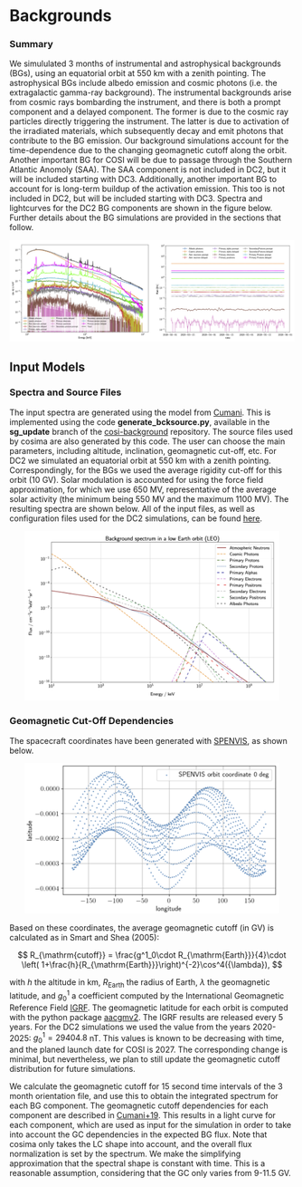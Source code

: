 # Backgrounds

### Summary
We simululated 3 months of instrumental and astrophysical backgrounds (BGs), using an equatorial orbit at 550 km with a zenith pointing. The astrophysical BGs include albedo emission and cosmic photons (i.e. the extragalactic gamma-ray background). The instrumental backgrounds arise from cosmic rays bombarding the instrument, and there is both a prompt component and a delayed component. The former is due to the cosmic ray particles directly triggering the instrument. The latter is due to activation of the irradiated materials, which subsequently decay and emit photons that contribute to the BG emission. Our background simulations account for the time-dependence due to the changing geomagnetic cutoff along the orbit. Another important BG for COSI will be due to passage through the Southern Atlantic Anomoly (SAA). The SAA component is not included in DC2, but it will be included starting with DC3. Additionally, another important BG to account for is long-term buildup of the activation emission. This too is not included in DC2, but will be included starting with DC3. Spectra and lightcurves for the DC2 BG components are shown in the figure below. Further details about the BG simulations are provided in the sections that follow. 

<p align="center">
<img width="950"  src="images/bg_components.png">
</p>


## Input Models

### Spectra and Source Files 
The input spectra are generated using the model from [Cumani](https://link.springer.com/article/10.1007/s10686-019-09624-0). This is implemented using the code **generate\_bcksource.py**, available in the **sg\_update** branch of the [cosi-background](https://github.com/cositools/cosi-background/tree/sg_update) repository. The source files used by cosima are also generated by this code. The user can choose the main parameters, including altitude, inclination, geomagnetic cut-off, etc. For DC2 we simulated an equatorial orbit at 550 km with a zenith pointing. Correspondingly, for the BGs we used the average rigidity cut-off for this orbit (10 GV). Solar modulation is accounted for using the force field approximation, for which we use 650 MV, representative of the average solar activity (the minimum being 550 MV and the maximum 1100 MV). The resulting spectra are shown below. All of the input files, as well as configuration files used for the DC2 simulations, can be found [here](https://github.com/cositools/cosi-data-challenges/tree/main/cosi_dc). 

<p align="center">
<img width="450"  src="images/input_spectra.png">
</p>

### Geomagnetic Cut-Off Dependencies
The spacecraft coordinates have been generated with [SPENVIS](https://www.spenvis.oma.be/intro.php), as shown below. 

<p align="center">
<img width="450"  src="images/spenvis_coordinates.png">
</p>

Based on these coordinates, the average geomagnetic cutoff (in GV) is calculated as in Smart and Shea (2005):

$$ R_{\mathrm{cutoff}} = \frac{g^1_0\cdot R_{\mathrm{Earth}}}{4}\cdot \left( 1+\frac{h}{R_{\mathrm{Earth}}}\right)^{-2}\cos^4({\lambda}), $$

with $h$ the altitude in km, $R_{\mathrm{Earth}}$ the radius of Earth, $\lambda$ the geomagnetic latitude, and $g^1_0$ a coefficient computed by the International Geomagnetic Reference Field [IGRF](https://www.ncei.noaa.gov/products/international-geomagnetic-reference-field). The geomagnetic latitude for each orbit is computed with the python package [aacgmv2](https://pypi.org/project/aacgmv2/). The IGRF results are released every 5 years. For the DC2 simulations we used the value from the years 2020-2025: $g^1_0 =29404.8$ nT. This values is known to be decreasing with time, and the planed launch date for COSI is 2027. The corresponding change is minimal, but nevertheless, we plan to still update the geomagnetic cutoff distribution for future simulations.       

We calculate the geomagnetic cutoff for 15 second time intervals of the 3 month orientation file, and use this to obtain the integrated spectrum for each BG component. The geomagnetic cutoff dependencies for each component are described in [Cumani+19](https://link.springer.com/article/10.1007/s10686-019-09624-0). This results in a light curve for each component, which are used as input for the simulation in order to take into account the GC dependencies in the expected BG flux. Note that cosima only takes the LC shape into account, and the overall flux normalization is set by the spectrum. We make the simplifying approximation that the spectral shape is constant with time. This is a reasonable assumption, considering that the GC only varies from 9-11.5 GV.  
    

    

